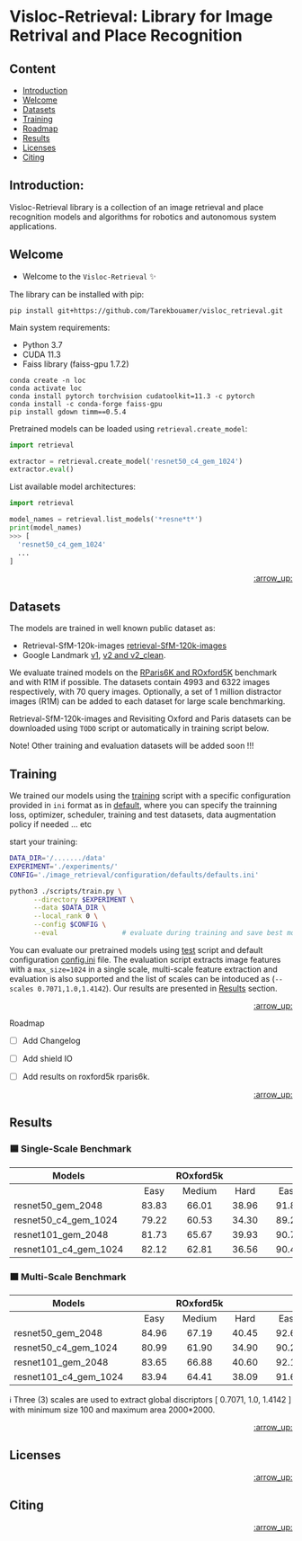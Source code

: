 # Visloc-Retrieval: Library for Image Retrival and Place Recognition

## Content
- [Introduction](#introduction)
- [Welcome](#welcome)
- [Datasets](#datasets)
- [Training](#training)
- [Roadmap](#roadmap)
- [Results](#results)
- [Licenses](#licenses)
- [Citing](#citing)

## Introduction:

Visloc-Retrieval library is a collection of an image retrieval and place recognition models and algorithms for robotics and autonomous system applications.

## Welcome

* Welcome to the `Visloc-Retrieval` :sparkles:

The library can be installed with pip:

```
pip install git+https://github.com/Tarekbouamer/visloc_retrieval.git
```

Main system requirements:
  * Python 3.7
  * CUDA 11.3
  * Faiss library (faiss-gpu 1.7.2)

```
conda create -n loc
conda activate loc
conda install pytorch torchvision cudatoolkit=11.3 -c pytorch
conda install -c conda-forge faiss-gpu 
pip install gdown timm==0.5.4
```

Pretrained models can be loaded using `retrieval.create_model`:

```python
import retrieval

extractor = retrieval.create_model('resnet50_c4_gem_1024')
extractor.eval()
```

List available model architectures:
```python
import retrieval

model_names = retrieval.list_models('*resne*t*')
print(model_names)
>>> [
  'resnet50_c4_gem_1024'
  ...
]
```

<p align="right"><a href="#content">:arrow_up:</a></p>

## Datasets
The models are trained in well known public dataset as:
 * Retrieval-SfM-120k-images [retrieval-SfM-120k-images](http://cmp.felk.cvut.cz/cnnimageretrieval/) 
 * Google Landmark [v1](https://www.kaggle.com/datasets/google/google-landmarks-dataset), [v2 and v2_clean](https://github.com/cvdfoundation/google-landmark). 

We evaluate trained models on the [RParis6K and ROxford5K](https://github.com/filipradenovic/revisitop) benchmark and with R1M if possible. The datasets contain 4993 and 6322 images respectively, with 70 query images. Optionally, a set of 1 million distractor images (R1M) can be added to each dataset for large scale benchmarking.

Retrieval-SfM-120k-images and Revisiting Oxford and Paris datasets can be downloaded using `TODO` script or automatically in training script below.

 Note! Other training and evaluation datasets will be added soon !!!


## Training
We trained our models using the [training](scripts/train.py) script with a specific configuration provided in `ini` format as in [default](retrieval/configuration/defaults/default.ini), where you can specify the trainning loss, optimizer, scheduler, training and test datasets, data augmentation policy if needed ... etc

start your training:

```sh
DATA_DIR='/......./data'
EXPERIMENT='./experiments/'
CONFIG='./image_retrieval/configuration/defaults/defaults.ini'

python3 ./scripts/train.py \
      --directory $EXPERIMENT \
      --data $DATA_DIR \
      --local_rank 0 \
      --config $CONFIG \
      --eval                # evaluate during training and save best model

```

You can evaluate our pretrained models using [test](scripts/test.py) script and default configuration [config.ini](retrieval/configuration/defaults/test.ini) file. The evaluation script extracts image features with a `max_size=1024` in a single scale, multi-scale feature extraction and evaluation is also supported and the list of scales can be intoduced as (`--scales 0.7071,1.0,1.4142`). Our results are presented in [Results](#results) section.

<p align="right"><a href="#content">:arrow_up:</a></p


## Roadmap

- [ ] Add Changelog
- [ ] Add shield IO
- [ ] Add results on roxford5k rparis6k.


<p align="right"><a href="#content">:arrow_up:</a></p>

## Results

### :blue_square: Single-Scale Benchmark

  | Models               | |     | ROxford5k |     | |     | RParis6k |      |
  |----------------------|-|:-----:|:-----:|:-----:|-|:-----:|:-----:|:-----:|
  |                      | | Easy  | Medium| Hard  | | Easy  | Medium| Hard  |
  | resnet50_gem_2048    | | 83.83 | 66.01 | 38.96 | | 91.83 | 77.16 | 55.82 |
  | resnet50_c4_gem_1024 | | 79.22 | 60.53 | 34.30 | | 89.24 | 71.77 | 49.14 |
  | resnet101_gem_2048   | | 81.73 | 65.67 | 39.93 | | 90.79 | 74.85 | 52.67 |
  | resnet101_c4_gem_1024| | 82.12 | 62.81 | 36.56 | | 90.44 | 74.64 | 52.67 |

### :orange_square: Multi-Scale Benchmark

  | Models               | |     | ROxford5k |     | |     | RParis6k |      |
  |----------------------|-|:-----:|:-----:|:-----:|-|:-----:|:-----:|:-----:|
  |                      | | Easy  | Medium| Hard  | | Easy  | Medium| Hard  |
  | resnet50_gem_2048    | | 84.96 | 67.19 | 40.45 | | 92.67 | 78.39 | 57.84 |
  | resnet50_c4_gem_1024 | | 80.99 | 61.90 | 34.90 | | 90.20 | 72.58 | 49.98 |
  | resnet101_gem_2048   | | 83.65 | 66.88 | 40.60 | | 92.11 | 76.63 | 55.11 |
  | resnet101_c4_gem_1024| | 83.94 | 64.41 | 38.09 | | 91.66 | 76.70 | 55.28 |

  :information_source: Three (3) scales are used to extract global discriptors [ 0.7071, 1.0, 1.4142 ] with minimum size 100 and maximum area 2000*2000.

<p align="right"><a href="#content">:arrow_up:</a></p>






## Licenses

<p align="right"><a href="#content">:arrow_up:</a></p>

## Citing

<p align="right"><a href="#content">:arrow_up:</a></p>
